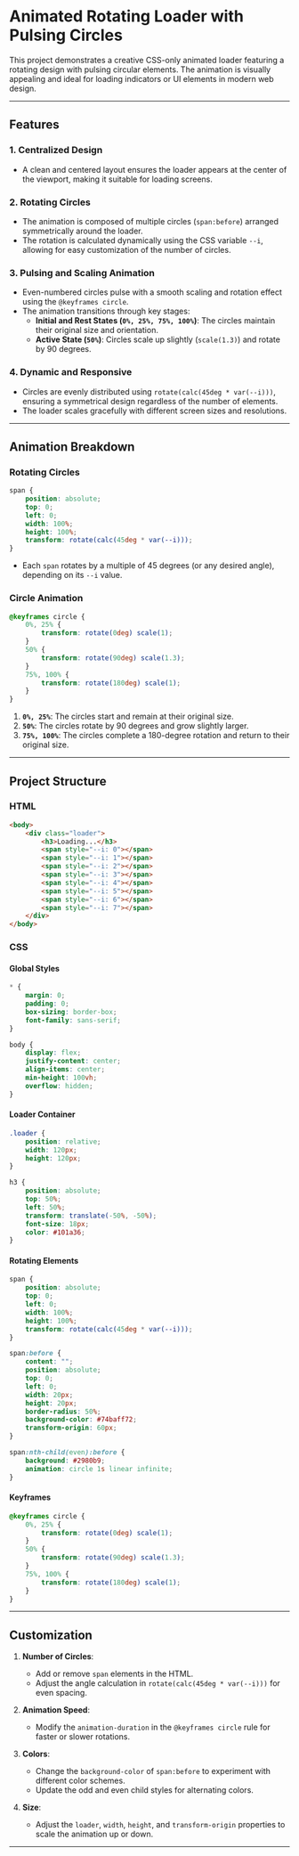 # Animated Rotating Loader with Pulsing Circles

This project demonstrates a creative CSS-only animated loader featuring a rotating design with pulsing circular elements. The animation is visually appealing and ideal for loading indicators or UI elements in modern web design.

---

## Features

### **1. Centralized Design**
- A clean and centered layout ensures the loader appears at the center of the viewport, making it suitable for loading screens.

### **2. Rotating Circles**
- The animation is composed of multiple circles (`span:before`) arranged symmetrically around the loader.
- The rotation is calculated dynamically using the CSS variable `--i`, allowing for easy customization of the number of circles.

### **3. Pulsing and Scaling Animation**
- Even-numbered circles pulse with a smooth scaling and rotation effect using the `@keyframes circle`.
- The animation transitions through key stages:
  - **Initial and Rest States (`0%, 25%, 75%, 100%`)**: The circles maintain their original size and orientation.
  - **Active State (`50%`)**: Circles scale up slightly (`scale(1.3)`) and rotate by 90 degrees.

### **4. Dynamic and Responsive**
- Circles are evenly distributed using `rotate(calc(45deg * var(--i)))`, ensuring a symmetrical design regardless of the number of elements.
- The loader scales gracefully with different screen sizes and resolutions.

---

## Animation Breakdown

### **Rotating Circles**
```css
span {
    position: absolute;
    top: 0;
    left: 0;
    width: 100%;
    height: 100%;
    transform: rotate(calc(45deg * var(--i)));
}
```
- Each `span` rotates by a multiple of 45 degrees (or any desired angle), depending on its `--i` value.

### **Circle Animation**
```css
@keyframes circle {
    0%, 25% {
        transform: rotate(0deg) scale(1);
    }
    50% {
        transform: rotate(90deg) scale(1.3);
    }
    75%, 100% {
        transform: rotate(180deg) scale(1);
    }
}
```
1. **`0%, 25%`**: The circles start and remain at their original size.
2. **`50%`**: The circles rotate by 90 degrees and grow slightly larger.
3. **`75%, 100%`**: The circles complete a 180-degree rotation and return to their original size.

---

## Project Structure

### **HTML**
```html
<body>
    <div class="loader">
        <h3>Loading...</h3>
        <span style="--i: 0"></span>
        <span style="--i: 1"></span>
        <span style="--i: 2"></span>
        <span style="--i: 3"></span>
        <span style="--i: 4"></span>
        <span style="--i: 5"></span>
        <span style="--i: 6"></span>
        <span style="--i: 7"></span>
    </div>
</body>
```

### **CSS**

#### Global Styles
```css
* {
    margin: 0;
    padding: 0;
    box-sizing: border-box;
    font-family: sans-serif;
}

body {
    display: flex;
    justify-content: center;
    align-items: center;
    min-height: 100vh;
    overflow: hidden;
}
```

#### Loader Container
```css
.loader {
    position: relative;
    width: 120px;
    height: 120px;
}

h3 {
    position: absolute;
    top: 50%;
    left: 50%;
    transform: translate(-50%, -50%);
    font-size: 18px;
    color: #101a36;
}
```

#### Rotating Elements
```css
span {
    position: absolute;
    top: 0;
    left: 0;
    width: 100%;
    height: 100%;
    transform: rotate(calc(45deg * var(--i)));
}

span:before {
    content: "";
    position: absolute;
    top: 0;
    left: 0;
    width: 20px;
    height: 20px;
    border-radius: 50%;
    background-color: #74baff72;
    transform-origin: 60px;
}

span:nth-child(even):before {
    background: #2980b9;
    animation: circle 1s linear infinite;
}
```

#### Keyframes
```css
@keyframes circle {
    0%, 25% {
        transform: rotate(0deg) scale(1);
    }
    50% {
        transform: rotate(90deg) scale(1.3);
    }
    75%, 100% {
        transform: rotate(180deg) scale(1);
    }
}
```

---

## Customization

1. **Number of Circles**:
   - Add or remove `span` elements in the HTML.
   - Adjust the angle calculation in `rotate(calc(45deg * var(--i)))` for even spacing.

2. **Animation Speed**:
   - Modify the `animation-duration` in the `@keyframes circle` rule for faster or slower rotations.

3. **Colors**:
   - Change the `background-color` of `span:before` to experiment with different color schemes.
   - Update the odd and even child styles for alternating colors.

4. **Size**:
   - Adjust the `loader`, `width`, `height`, and `transform-origin` properties to scale the animation up or down.

---

